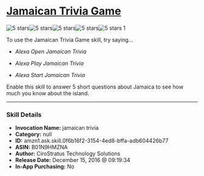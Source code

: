 # [Jamaican Trivia Game](http://alexa.amazon.com/#skills/amzn1.ask.skill.0f6b16f2-3154-4ed8-bffa-adb604426b77)
![5 stars](../../images/ic_star_black_18dp_1x.png)![5 stars](../../images/ic_star_black_18dp_1x.png)![5 stars](../../images/ic_star_black_18dp_1x.png)![5 stars](../../images/ic_star_black_18dp_1x.png)![5 stars](../../images/ic_star_black_18dp_1x.png) 1

To use the Jamaican Trivia Game skill, try saying...

* *Alexa Open Jamaican Trivia*

* *Alexa Play Jamaican Trivia*

* *Alexa Start Jamaican Trivia*

Enable this skill to answer 5 short questions about Jamaica to see how much you know about the island.

***

### Skill Details

* **Invocation Name:** jamaican trivia
* **Category:** null
* **ID:** amzn1.ask.skill.0f6b16f2-3154-4ed8-bffa-adb604426b77
* **ASIN:** B01N9HMZNA
* **Author:** CiroStratus Technology Solutions
* **Release Date:** December 15, 2016 @ 09:19:34
* **In-App Purchasing:** No
